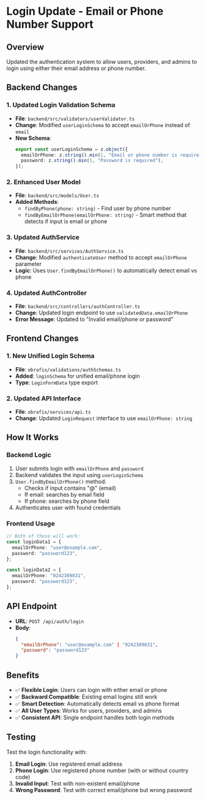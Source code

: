 # Login Update - Email or Phone Number Support

## Overview

Updated the authentication system to allow users, providers, and admins to login using either their email address or phone number.

## Backend Changes

### 1. Updated Login Validation Schema

- **File**: `backend/src/validators/userValidator.ts`
- **Change**: Modified `userLoginSchema` to accept `emailOrPhone` instead of `email`
- **New Schema**:
  ```typescript
  export const userLoginSchema = z.object({
    emailOrPhone: z.string().min(1, "Email or phone number is required"),
    password: z.string().min(1, "Password is required"),
  });
  ```

### 2. Enhanced User Model

- **File**: `backend/src/models/User.ts`
- **Added Methods**:
  - `findByPhone(phone: string)` - Find user by phone number
  - `findByEmailOrPhone(emailOrPhone: string)` - Smart method that detects if input is email or phone

### 3. Updated AuthService

- **File**: `backend/src/services/AuthService.ts`
- **Change**: Modified `authenticateUser` method to accept `emailOrPhone` parameter
- **Logic**: Uses `User.findByEmailOrPhone()` to automatically detect email vs phone

### 4. Updated AuthController

- **File**: `backend/src/controllers/authController.ts`
- **Change**: Updated login endpoint to use `validatedData.emailOrPhone`
- **Error Message**: Updated to "Invalid email/phone or password"

## Frontend Changes

### 1. New Unified Login Schema

- **File**: `obrafix/validations/authSchemas.ts`
- **Added**: `loginSchema` for unified email/phone login
- **Type**: `LoginFormData` type export

### 2. Updated API Interface

- **File**: `obrafix/services/api.ts`
- **Change**: Updated `LoginRequest` interface to use `emailOrPhone: string`

## How It Works

### Backend Logic

1. User submits login with `emailOrPhone` and `password`
2. Backend validates the input using `userLoginSchema`
3. `User.findByEmailOrPhone()` method:
   - Checks if input contains "@" (email)
   - If email: searches by email field
   - If phone: searches by phone field
4. Authenticates user with found credentials

### Frontend Usage

```typescript
// Both of these will work:
const loginData1 = {
  emailOrPhone: "user@example.com",
  password: "password123",
};

const loginData2 = {
  emailOrPhone: "0242389831",
  password: "password123",
};
```

## API Endpoint

- **URL**: `POST /api/auth/login`
- **Body**:
  ```json
  {
    "emailOrPhone": "user@example.com" | "0242389831",
    "password": "password123"
  }
  ```

## Benefits

- ✅ **Flexible Login**: Users can login with either email or phone
- ✅ **Backward Compatible**: Existing email logins still work
- ✅ **Smart Detection**: Automatically detects email vs phone format
- ✅ **All User Types**: Works for users, providers, and admins
- ✅ **Consistent API**: Single endpoint handles both login methods

## Testing

Test the login functionality with:

1. **Email Login**: Use registered email address
2. **Phone Login**: Use registered phone number (with or without country code)
3. **Invalid Input**: Test with non-existent email/phone
4. **Wrong Password**: Test with correct email/phone but wrong password
